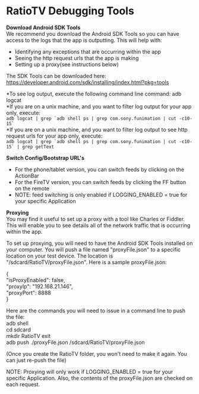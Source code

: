 RatioTV Debugging Tools
===

**Download Android SDK Tools**  
We recommend you download the Android SDK Tools so you can have access to the logs that the app is outputting.  This will help with:  
* Identifying any exceptions that are occurring within the app
* Seeing the http request urls that the app is making  
* Setting up a proxy(see instructions below)
  
The SDK Tools can be downloaded here: https://developer.android.com/sdk/installing/index.html?pkg=tools  
  
*To see log output, execute the following command line command: adb logcat  
*If you are on a unix machine, and you want to filter log output for your app only, execute:  
``adb logcat | grep `adb shell ps | grep com.sony.funimation | cut -c10-15` ``  
*If you are on a unix machine, and you want to filter log output to see http request urls for your app only, execute:  
``adb logcat | grep `adb shell ps | grep com.sony.funimation | cut -c10-15` | grep getText``

  
**Switch Config/Bootstrap URL's**  
* For the phone/tablet version, you can switch feeds by clicking on the ActionBar
* For the FireTV version, you can switch feeds by clicking the FF button on the remote
* NOTE: feed switching is only enabled if LOGGING_ENABLED = true for your specific Application  
  
**Proxying**  
You may find it useful to set up a proxy with a tool like Charles or Fiddler.  This will enable you to see details all of the network traffic that is occurring within the app.  
  
To set up proxying, you will need to have the Android SDK Tools installed on your computer.  You will push a file named "proxyFile.json" to a specific location on your test device.  The location is "/sdcard/RatioTV/proxyFile.json".  Here is a sample proxyFile.json:  
  
{  
  "isProxyEnabled": false,  
  "proxyIp": "192.168.21.146",  
  "proxyPort": 8888  
}  
  
Here are the commands you will need to issue in a command line to push the file:  
adb shell  
cd sdcard  
mkdir RatioTV
exit  
adb push ./proxyFile.json /sdcard/RatioTV/proxyFile.json  
  
(Once you create the RatioTV folder, you won't need to make it again.  You can just re-push the file)
  
NOTE: Proxying will only work if LOGGING_ENABLED = true for your specific Application.  Also, the contents of the proxyFile.json are checked on each request.
